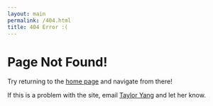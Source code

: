 ```yaml
---
layout: main
permalink: /404.html
title: 404 Error :(
---
```

# Page Not Found!

Try returning to the [home page](index.html) and navigate from there!

If this is a problem with the site, email [Taylor Yang](mailto:yangt@guilford.edu) and let her know.

